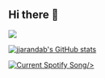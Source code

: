 ## Hi there 👋

![](https://komarev.com/ghpvc/?username=jjarandab)

[![jjarandab's GitHub stats](https://github-readme-stats.vercel.app/api?username=jjarandab)](https://github.com/jjarandab/github-readme-stats)

<a href="https://jjarandab.pythonanywhere.com/link">
  <img
    src="https://jjarandab.pythonanywhere.com?spin=false&scan=true&eq_color=rainbow&theme=dark"
    alt="Current Spotify Song"
    
  />
</a>
